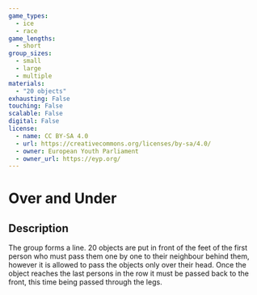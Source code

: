 ```yaml
---
game_types:
  - ice
  - race
game_lengths:
  - short
group_sizes:
  - small
  - large
  - multiple
materials:
  - "20 objects"
exhausting: False
touching: False
scalable: False
digital: False
license:
  - name: CC BY-SA 4.0
  - url: https://creativecommons.org/licenses/by-sa/4.0/
  - owner: European Youth Parliament
  - owner_url: https://eyp.org/
---
```

# Over and Under

## Description
The group forms a line. 20 objects are put in front of the feet of the first
person who must pass them one by one to their neighbour behind them, however it is allowed to pass the objects only over their head. Once the object reaches the last persons in the row it must be passed back to the front, this time being passed through the legs.
